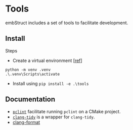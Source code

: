 # Tools

embStruct includes a set of tools to facilitate development.

## Install

Steps

* Create a virtual environment [[ref](https://docs.python.org/3/library/venv.html)]

```shell
python -m venv .venv
.\.venv\Scripts\activate
```

* Install using `pip install -e .\tools`

## Documentation

* [`pclint`](../../tools/pclint/docs/pclint.md) facilitate running `pclint` on a CMake project.
* [`clang-tidy`](../../tools/clang_tidy/docs/clang_tidy.md) is a wrapper for `clang-tidy`.
* [clang-format](../../tools/clang_format/docs/clang_format.md)



